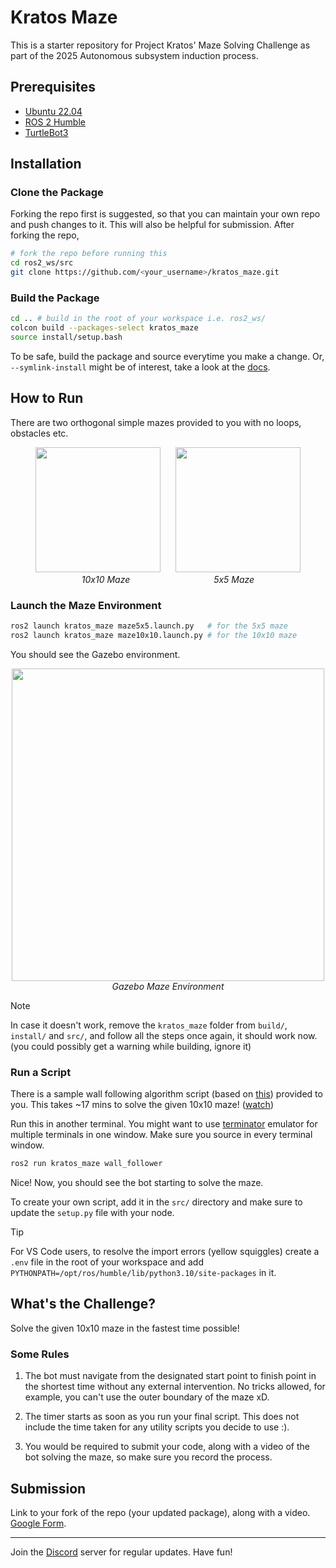 # Kratos Maze
This is a starter repository for Project Kratos' Maze Solving Challenge as part of the 2025 Autonomous subsystem induction process.

## Prerequisites
- [Ubuntu 22.04](https://releases.ubuntu.com/jammy/)
- [ROS 2 Humble](https://docs.ros.org/en/humble/index.html)
- [TurtleBot3](https://emanual.robotis.com/docs/en/platform/turtlebot3/simulation/#gazebo-simulation)

## Installation

### Clone the Package

Forking the repo first is suggested, so that you can maintain your own repo and push changes to it. This will also be helpful for submission. After forking the repo,

```bash
# fork the repo before running this
cd ros2_ws/src
git clone https://github.com/<your_username>/kratos_maze.git
```

### Build the Package

```bash
cd .. # build in the root of your workspace i.e. ros2_ws/
colcon build --packages-select kratos_maze
source install/setup.bash
```
To be safe, build the package and source everytime you make a change. Or, `--symlink-install` might be of interest, take a look at the [docs](https://docs.ros.org/en/humble/Tutorials/Beginner-Client-Libraries/Colcon-Tutorial.html).

## How to Run
There are two orthogonal simple mazes provided to you with no loops, obstacles etc.

<p align="center">
  <img src="assets/10x10white.svg" width="200">
  &nbsp;&nbsp;&nbsp;&nbsp;
  <img src="assets/5x5white.svg" width="200"><br>
  <em>10x10 Maze &nbsp;&nbsp;&nbsp;&nbsp;&nbsp;&nbsp;&nbsp;&nbsp;&nbsp;&nbsp;&nbsp;&nbsp;&nbsp;&nbsp;&nbsp;&nbsp;&nbsp;&nbsp;&nbsp;&nbsp;&nbsp;&nbsp;&nbsp;&nbsp;&nbsp;&nbsp;&nbsp;&nbsp;&nbsp;&nbsp;&nbsp;&nbsp; 5x5 Maze</em>
</p>

### Launch the Maze Environment

```bash
ros2 launch kratos_maze maze5x5.launch.py   # for the 5x5 maze
ros2 launch kratos_maze maze10x10.launch.py # for the 10x10 maze
```

You should see the Gazebo environment.

<p align="center">
  <img src="assets/gazebo5x5.png" width="500"><br>
  <em>Gazebo Maze Environment</em>
</p>

> [!NOTE]
> In case it doesn't work, remove the `kratos_maze` folder from `build/`, `install/` and `src/`, and follow all the steps once again, it should work now. (you could possibly get a warning while building, ignore it)

### Run a Script
There is a sample wall following algorithm script (based on [this](https://www.youtube.com/watch?v=1l9IMXd33K4&ab_channel=HeyYK)) provided to you. This takes ~17 mins to solve the given 10x10 maze! ([watch](https://youtu.be/DYmenPxvgQ0?si=1aZUr6M8rGNV7lew))

Run this in another terminal. You might want to use [terminator](https://gnome-terminator.org/) emulator for multiple terminals in one window. Make sure you source in every terminal window.

```bash
ros2 run kratos_maze wall_follower
```

Nice! Now, you should see the bot starting to solve the maze.

To create your own script, add it in the `src/` directory and make sure to update the `setup.py` file with your node.

> [!TIP]
> For VS Code users, to resolve the import errors (yellow squiggles) create a `.env` file in the root of your workspace and add `PYTHONPATH=/opt/ros/humble/lib/python3.10/site-packages` in it.


## What's the Challenge?

Solve the given 10x10 maze in the fastest time possible!

### Some Rules
1. The bot must navigate from the designated start point to finish point in the shortest time without any external intervention. No tricks allowed, for example, you can't use the outer boundary of the maze xD.

2. The timer starts as soon as you run your final script. This does not include the time taken for any utility scripts you decide to use :).

3. You would be required to submit your code, along with a video of the bot solving the maze, so make sure you record the process.

## Submission

Link to your fork of the repo (your updated package), along with a video. [Google Form](https://forms.gle/vMk7WvASGQnAM51P6).

<hr></hr>

Join the [Discord](https://discord.gg//WWW7muQA) server for regular updates. Have fun!
